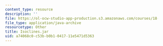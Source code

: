 ```yaml
---
content_type: resource
description: ''
file: https://ol-ocw-studio-app-production.s3.amazonaws.com/courses/18-03sc-differential-equations-fall-2011/a74068c0c53bb0b1041711e5471d5363_Isoclines.jar
file_type: application/java-archive
resourcetype: Other
title: Isoclines.jar
uid: a74068c0-c53b-b0b1-0417-11e5471d5363
---
```

